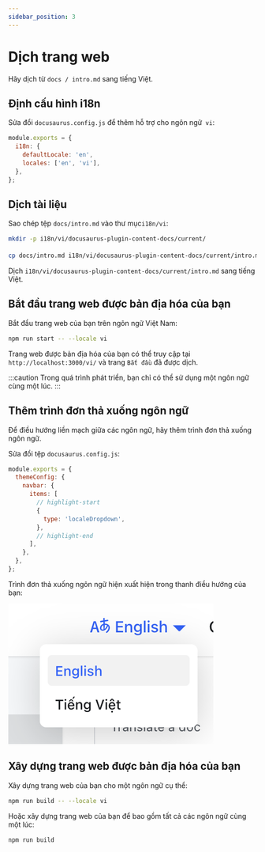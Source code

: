 ```yaml
---
sidebar_position: 3
---
```


# Dịch trang web

Hãy dịch từ `docs / intro.md` sang tiếng Việt.

## Định cấu hình i18n

Sửa đổi `docusaurus.config.js` để thêm hỗ trợ cho ngôn ngữ` vi`:

```js title="docusaurus.config.js"
module.exports = {
  i18n: {
    defaultLocale: 'en',
    locales: ['en', 'vi'],
  },
};
```

## Dịch tài liệu

Sao chép tệp `docs/intro.md` vào thư mục`i18n/vi`:

```bash
mkdir -p i18n/vi/docusaurus-plugin-content-docs/current/

cp docs/intro.md i18n/vi/docusaurus-plugin-content-docs/current/intro.md
```

Dịch `i18n/vi/docusaurus-plugin-content-docs/current/intro.md` sang tiếng Việt.

## Bắt đầu trang web được bản địa hóa của bạn

Bắt đầu trang web của bạn trên ngôn ngữ Việt Nam:

```bash
npm run start -- --locale vi
```

Trang web được bản địa hóa của bạn có thể truy cập tại `http://localhost:3000/vi/` và trang `Bắt đầu` đã được dịch.

:::caution
Trong quá trình phát triển, bạn chỉ có thể sử dụng một ngôn ngữ cùng một lúc.
:::

## Thêm trình đơn thả xuống ngôn ngữ

Để điều hướng liền mạch giữa các ngôn ngữ, hãy thêm trình đơn thả xuống ngôn ngữ.

Sửa đổi tệp `docusaurus.config.js`:

```js title="docusaurus.config.js"
module.exports = {
  themeConfig: {
    navbar: {
      items: [
        // highlight-start
        {
          type: 'localeDropdown',
        },
        // highlight-end
      ],
    },
  },
};
```

Trình đơn thả xuống ngôn ngữ hiện xuất hiện trong thanh điều hướng của bạn:

![Locale Dropdown](/img/tutorial/localeDropdown.png)

## Xây dựng trang web được bản địa hóa của bạn

Xây dựng trang web của bạn cho một ngôn ngữ cụ thể:

```bash
npm run build -- --locale vi
```

Hoặc xây dựng trang web của bạn để bao gồm tất cả các ngôn ngữ cùng một lúc:

```bash
npm run build
```
